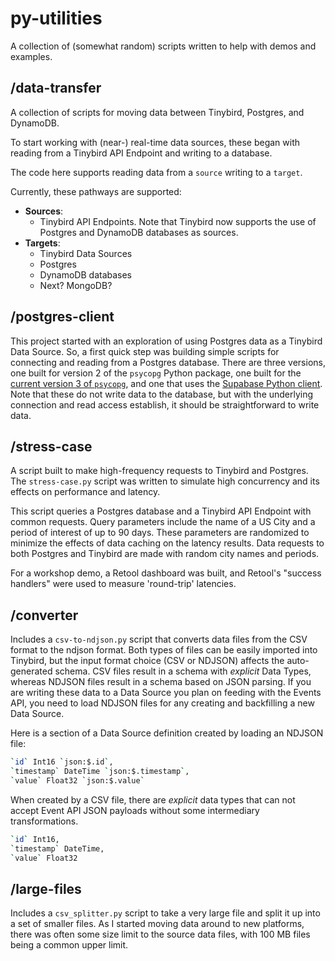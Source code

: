 # py-utilities

A collection of (somewhat random) scripts written to help with demos and examples. 

## /data-transfer
A collection of scripts for moving data between Tinybird, Postgres, and DynamoDB.

To start working with (near-) real-time data sources, these began with reading from a Tinybird API Endpoint and writing to a database. 

The code here supports reading data from a `source` writing to a `target`.

Currently, these pathways are supported: 
* **Sources**: 
  * Tinybird API Endpoints. Note that Tinybird now supports the use of Postgres and DynamoDB databases as sources. 
* **Targets**:
  * Tinybird Data Sources
  * Postgres
  * DynamoDB databases
  * Next? MongoDB?

## /postgres-client

This project started with an exploration of using Postgres data as a Tinybird Data Source. So, a first quick step was building simple scripts for connecting and reading from a Postgres database. There are three versions, one built for version 2 of the `psycopg` Python package, one built for the [current version 3 of `psycopg`](https://www.psycopg.org/), and one that uses the [Supabase Python client](https://supabase.com/docs/reference/python/introduction). Note that these do not write data to the database, but with the underlying connection and read access establish, it should be straightforward to write  data. 
  
## /stress-case

A script built to make high-frequency requests to Tinybird and Postgres. The `stress-case.py` script was written to simulate high concurrency and its effects on performance and latency. 

This script queries a Postgres database and a Tinybird API Endpoint with common requests. Query parameters include the name of a US City and a period of interest of up to 90 days. These parameters are randomized to minimize the effects of data caching on the latency results. Data requests to both Postgres and Tinybird are made with random city names and periods. 

For a workshop demo, a Retool dashboard was built, and Retool's "success handlers" were used to measure 'round-trip' latencies. 

## /converter
Includes a `csv-to-ndjson.py` script that converts data files from the CSV format to the ndjson format. Both types of files can be easily imported into Tinybird, but the input format choice (CSV or NDJSON) affects the auto-generated schema.  CSV files result in a schema with *explicit* Data Types, whereas NDJSON files result in a schema based on JSON parsing. If you are writing these data to a Data Source you plan on feeding with the Events API, you need to load NDJSON files for any creating and backfilling a new Data Source.  

Here is a section of a Data Source definition created by loading an NDJSON file:

```bash
`id` Int16 `json:$.id`,
`timestamp` DateTime `json:$.timestamp`,
`value` Float32 `json:$.value`
```

When created by a CSV file, there are *explicit* data types that can not accept Event API JSON payloads without some intermediary transformations.  

```bash
`id` Int16,
`timestamp` DateTime,
`value` Float32
```

## /large-files
Includes a `csv_splitter.py` script to take a very large file and split it up into a set of smaller files. As I started moving data around to new platforms, there was often some size limit to the source data files, with 100 MB files being a common upper limit. 

 
